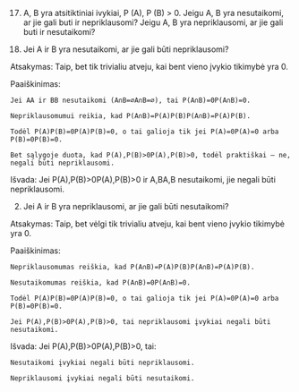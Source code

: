17. A, B yra atsitiktiniai ivykiai, P (A), P (B) > 0. Jeigu A, B yra nesutaikomi, ar jie gali buti ir
nepriklausomi? Jeigu A, B yra nepriklausomi, ar jie gali buti ir nesutaikomi?

1. Jei A ir B yra nesutaikomi, ar jie gali būti nepriklausomi?

Atsakymas: Taip, bet tik trivialiu atveju, kai bent vieno įvykio tikimybė yra 0.

Paaiškinimas:

    Jei AA ir BB nesutaikomi (A∩B=∅A∩B=∅), tai P(A∩B)=0P(A∩B)=0.

    Nepriklausomumui reikia, kad P(A∩B)=P(A)P(B)P(A∩B)=P(A)P(B).

    Todėl P(A)P(B)=0P(A)P(B)=0, o tai galioja tik jei P(A)=0P(A)=0 arba P(B)=0P(B)=0.

    Bet sąlygoje duota, kad P(A),P(B)>0P(A),P(B)>0, todėl praktiškai – ne, negali būti nepriklausomi.

Išvada:
Jei P(A),P(B)>0P(A),P(B)>0 ir A,BA,B nesutaikomi, jie negali būti nepriklausomi.

2. Jei A ir B yra nepriklausomi, ar jie gali būti nesutaikomi?

Atsakymas: Taip, bet vėlgi tik trivialiu atveju, kai bent vieno įvykio tikimybė yra 0.

Paaiškinimas:

    Nepriklausomumas reiškia, kad P(A∩B)=P(A)P(B)P(A∩B)=P(A)P(B).

    Nesutaikomumas reiškia, kad P(A∩B)=0P(A∩B)=0.

    Todėl P(A)P(B)=0P(A)P(B)=0, o tai galioja tik jei P(A)=0P(A)=0 arba P(B)=0P(B)=0.

    Jei P(A),P(B)>0P(A),P(B)>0, tai nepriklausomi įvykiai negali būti nesutaikomi.

Išvada:
Jei P(A),P(B)>0P(A),P(B)>0, tai:

    Nesutaikomi įvykiai negali būti nepriklausomi.

    Nepriklausomi įvykiai negali būti nesutaikomi.